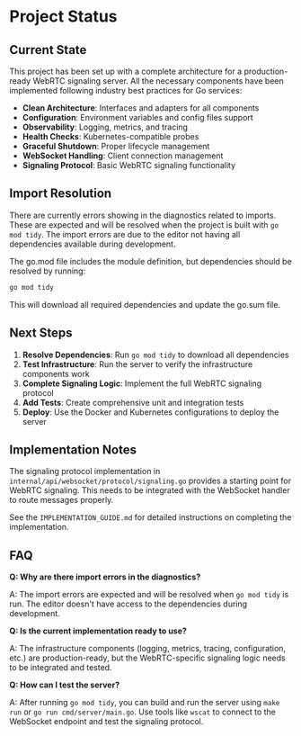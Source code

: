 # Project Status

## Current State

This project has been set up with a complete architecture for a production-ready WebRTC signaling server. All the necessary components have been implemented following industry best practices for Go services:

- **Clean Architecture**: Interfaces and adapters for all components
- **Configuration**: Environment variables and config files support
- **Observability**: Logging, metrics, and tracing
- **Health Checks**: Kubernetes-compatible probes
- **Graceful Shutdown**: Proper lifecycle management
- **WebSocket Handling**: Client connection management
- **Signaling Protocol**: Basic WebRTC signaling functionality

## Import Resolution

There are currently errors showing in the diagnostics related to imports. These are expected and will be resolved when the project is built with `go mod tidy`. The import errors are due to the editor not having all dependencies available during development.

The go.mod file includes the module definition, but dependencies should be resolved by running:

```bash
go mod tidy
```

This will download all required dependencies and update the go.sum file.

## Next Steps

1. **Resolve Dependencies**: Run `go mod tidy` to download all dependencies
2. **Test Infrastructure**: Run the server to verify the infrastructure components work
3. **Complete Signaling Logic**: Implement the full WebRTC signaling protocol
4. **Add Tests**: Create comprehensive unit and integration tests
5. **Deploy**: Use the Docker and Kubernetes configurations to deploy the server

## Implementation Notes

The signaling protocol implementation in `internal/api/websocket/protocol/signaling.go` provides a starting point for WebRTC signaling. This needs to be integrated with the WebSocket handler to route messages properly.

See the `IMPLEMENTATION_GUIDE.md` for detailed instructions on completing the implementation.

## FAQ

**Q: Why are there import errors in the diagnostics?**

A: The import errors are expected and will be resolved when `go mod tidy` is run. The editor doesn't have access to the dependencies during development.

**Q: Is the current implementation ready to use?**

A: The infrastructure components (logging, metrics, tracing, configuration, etc.) are production-ready, but the WebRTC-specific signaling logic needs to be integrated and tested.

**Q: How can I test the server?**

A: After running `go mod tidy`, you can build and run the server using `make run` or `go run cmd/server/main.go`. Use tools like `wscat` to connect to the WebSocket endpoint and test the signaling protocol.